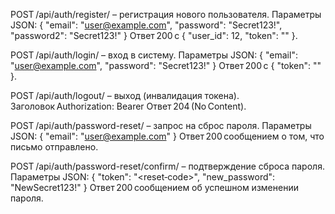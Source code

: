 POST /api/auth/register/ – регистрация нового пользователя.
Параметры JSON: { "email": "user@example.com", "password": "Secret123!", "password2": "Secret123!" }
Ответ 200 с { "user_id": 12, "token": "<jwt>" }.

POST /api/auth/login/ – вход в систему.
Параметры JSON: { "email": "user@example.com", "password": "Secret123!" }
Ответ 200 с { "token": "<jwt>" }.

POST /api/auth/logout/ – выход (инвалидация токена).
Заголовок Authorization: Bearer <jwt>
Ответ 204 (No Content).

POST /api/auth/password-reset/ – запрос на сброс пароля.
Параметры JSON: { "email": "user@example.com" }
Ответ 200 сообщением о том, что письмо отправлено.

POST /api/auth/password-reset/confirm/ – подтверждение сброса пароля.
Параметры JSON: { "token": "<reset‑code>", "new_password": "NewSecret123!" }
Ответ 200 сообщением об успешном изменении пароля.